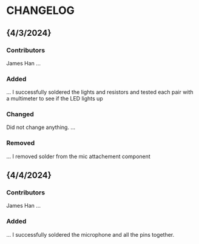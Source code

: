 # CHANGELOG

## {4/3/2024}
### Contributors
James Han
...

### Added
...
I successfully soldered the lights and resistors and tested each pair with a multimeter to see if the LED lights up

### Changed
Did not change anything.
...

### Removed
...
I removed solder from the mic attachement component

## {4/4/2024}
### Contributors
James Han
...

### Added
...
I successfully soldered the microphone and all the pins together.

